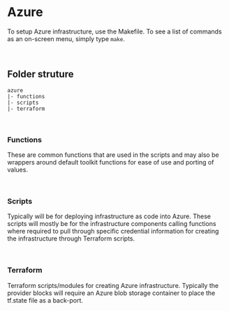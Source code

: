 # Azure

To setup Azure infrastructure, use the Makefile. To see a list of commands as an on-screen menu, simply type `make`.

</br>

## Folder struture

```
azure 
|- functions
|- scripts
|- terraform
```

</br>

### Functions

These are common functions that are used in the scripts and may also be wrappers around default toolkit functions for ease of use and porting of values.

</br>

### Scripts

Typically will be for deploying infrastructure as code into Azure. These scripts will mostly be for the infrastructure components calling functions where required to pull through specific credential information for creating the infrastructure through Terraform scripts.

</br>

### Terraform

Terraform scripts/modules for creating Azure infrastructure. Typically the provider blocks will require an Azure blob storage container to place the tf.state file as a back-port.

</br>